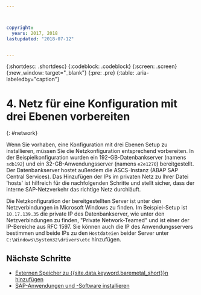 ```yaml
---



copyright:
  years: 2017, 2018
lastupdated: "2018-07-12"


---
```


{:shortdesc: .shortdesc}
{:codeblock: .codeblock}
{:screen: .screen}
{:new_window: target="_blank"}
{:pre: .pre}
{:table: .aria-labeledby="caption"}

# 4. Netz für eine Konfiguration mit drei Ebenen vorbereiten
{: #network}

Wenn Sie vorhaben, eine Konfiguration mit drei Ebenen Setup zu installieren, müssen Sie die Netzkonfiguration entsprechend vorbereiten. In der Beispielkonfiguration wurden ein 192-GB-Datenbankserver (namens `sdb192`) und ein 32-GB-Anwendungsserver (namens `e2e1270`) bereitgestellt. Der Datenbankserver hostet außerdem die ASCS-Instanz (ABAP SAP Central Services). Das Hinzufügen der IPs im privaten Netz zu Ihrer Datei 'hosts' ist hilfreich für die nachfolgenden Schritte und stellt sicher, dass der interne SAP-Netzverkehr das richtige Netz durchläuft.

Die Netzkonfiguration der bereitgestellten Server ist unter den Netzverbindungen in Microsoft Windows zu finden. Im Beispiel-Setup ist `10.17.139.35` die private IP des Datenbankserver, wie unter den Netzverbindungen zu finden, "Private Network-Teamed" und ist einer der IP-Bereiche aus RFC 1597. Sie können auch die IP des Anwendungsservers bestimmen und beide IPs zu den `Hostdateien` beider Server unter `C:\Windows\System32\drivers\etc` hinzufügen.

## Nächste Schritte

  * [Externen Speicher zu {{site.data.keyword.baremetal_short}}n hinzufügen](/docs/infrastructure/sap-netweaver-ms-qrg/ms-provisioning-external-storage-to-your-server.html)
  * [SAP-Anwendungen und -Software installieren](/docs/infrastructure/sap-netweaver-ms-qrg/ms-installing-your-SAP-landscape.html)
